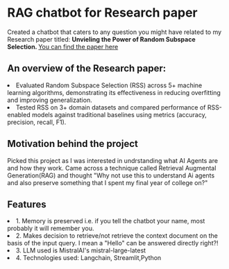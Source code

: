 <h1> RAG chatbot for Research paper</h1>
<p> Created a chatbot that caters to any question you might have related to my Research paper titled: <b>Unvieling the Power of Random Subspace Selection. </b>
<a href="https://drive.google.com/file/d/1L2XxzICznYL1R9UGIqXESjv033dJ1aqL/view?usp=sharing">You can find the paper here </a> </p>

<h2>An overview of the Research paper:</h2>
<li>Evaluated Random Subspace Selection (RSS) across 5+ machine learning algorithms, demonstrating its
effectiveness in reducing overfitting and improving generalization.</li>
<li>Tested RSS on 3+ domain datasets and compared performance of RSS-enabled models against traditional
baselines using metrics (accuracy, precision, recall, F1).</li>
</p>

<h2> Motivation behind the project</h2>
<p> Picked this project as I was interested in undrstanding what AI Agents are and how they work. Came across a technique called Retrieval Augmental Generation(RAG) and thought "Why not use this to understand Ai agents and also preserve something that I spent my final year of college on?" </p>

<h2> Features</h2>
<li>1. Memory is preserved i.e. if you tell the chatbot your name, most probably it will remember you.</li>
<li>2. Makes decision to retrieve/not retrieve the context document on the basis of the input query. I mean a "Hello" can be answered directly right?!</li>
<li>3. LLM used is MistralAI's mistral-large-latest</li>
<li>4. Technologies used: Langchain, Streamlit,Python</li>
